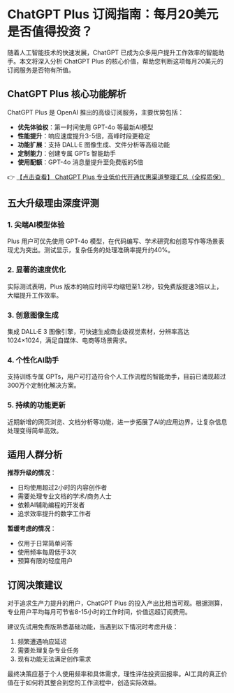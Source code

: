# ChatGPT Plus 订阅指南：每月20美元是否值得投资？

随着人工智能技术的快速发展，ChatGPT 已成为众多用户提升工作效率的智能助手。本文将深入分析 ChatGPT Plus 的核心价值，帮助您判断这项每月20美元的订阅服务是否物有所值。

## ChatGPT Plus 核心功能解析

ChatGPT Plus 是 OpenAI 推出的高级订阅服务，主要优势包括：

- **优先体验权**：第一时间使用 GPT-4o 等最新AI模型
- **性能提升**：响应速度提升3-5倍，高峰时段更稳定
- **功能扩展**：支持 DALL·E 图像生成、文件分析等高级功能
- **定制能力**：创建专属 GPTs 智能助手
- **使用配额**：GPT-4o 消息量提升至免费版的5倍

👉 [【点击查看】 ChatGPT Plus 专业低价代开通优惠渠道整理汇总（全程质保）](https://bit.ly/DaiKai)

## 五大升级理由深度评测

### 1. 尖端AI模型体验
Plus 用户可优先使用 GPT-4o 模型，在代码编写、学术研究和创意写作等场景表现尤为突出。测试显示，复杂任务的处理准确率提升约40%。

### 2. 显著的速度优化
实际测试表明，Plus 版本的响应时间平均缩短至1.2秒，较免费版提速3倍以上，大幅提升工作效率。

### 3. 创意图像生成
集成 DALL·E 3 图像引擎，可快速生成商业级视觉素材，分辨率高达1024×1024，满足自媒体、电商等场景需求。

### 4. 个性化AI助手
支持训练专属 GPTs，用户可打造符合个人工作流程的智能助手，目前已涌现超过300万个定制化解决方案。

### 5. 持续的功能更新
近期新增的网页浏览、文档分析等功能，进一步拓展了AI的应用边界，让复杂信息处理变得简单高效。

## 适用人群分析

**推荐升级的情况**：
- 日均使用超过2小时的内容创作者
- 需要处理专业文档的学术/商务人士
- 依赖AI辅助编程的开发者
- 追求效率提升的数字工作者

**暂缓考虑的情况**：
- 仅用于日常简单问答
- 使用频率每周低于3次
- 预算有限的轻度用户

## 订阅决策建议

对于追求生产力提升的用户，ChatGPT Plus 的投入产出比相当可观。根据测算，专业用户平均每月可节省8-15小时的工作时间，价值远超订阅费用。

建议先试用免费版熟悉基础功能，当遇到以下情况时考虑升级：
1. 频繁遭遇响应延迟
2. 需要处理复杂专业任务
3. 现有功能无法满足创作需求

最终决策应基于个人使用频率和具体需求，理性评估投资回报率。AI工具的真正价值在于如何将其整合到您的工作流程中，创造实际效益。